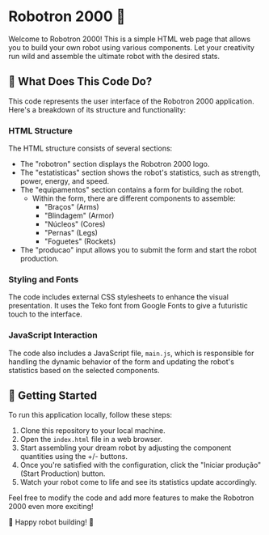 # Robotron 2000 👾

Welcome to Robotron 2000! This is a simple HTML web page that allows you to build your own robot using various components. Let your creativity run wild and assemble the ultimate robot with the desired stats.

## 🤖 What Does This Code Do?

This code represents the user interface of the Robotron 2000 application. Here's a breakdown of its structure and functionality:

### HTML Structure

The HTML structure consists of several sections:

- The "robotron" section displays the Robotron 2000 logo.
- The "estatisticas" section shows the robot's statistics, such as strength, power, energy, and speed.
- The "equipamentos" section contains a form for building the robot.
  - Within the form, there are different components to assemble:
    - "Braços" (Arms)
    - "Blindagem" (Armor)
    - "Núcleos" (Cores)
    - "Pernas" (Legs)
    - "Foguetes" (Rockets)
- The "producao" input allows you to submit the form and start the robot production.

### Styling and Fonts

The code includes external CSS stylesheets to enhance the visual presentation. It uses the Teko font from Google Fonts to give a futuristic touch to the interface.

### JavaScript Interaction

The code also includes a JavaScript file, `main.js`, which is responsible for handling the dynamic behavior of the form and updating the robot's statistics based on the selected components.

## 🚀 Getting Started

To run this application locally, follow these steps:

1. Clone this repository to your local machine.
2. Open the `index.html` file in a web browser.
3. Start assembling your dream robot by adjusting the component quantities using the +/- buttons.
4. Once you're satisfied with the configuration, click the "Iniciar produção" (Start Production) button.
5. Watch your robot come to life and see its statistics update accordingly.

Feel free to modify the code and add more features to make the Robotron 2000 even more exciting!

🤖 Happy robot building! 🚀

